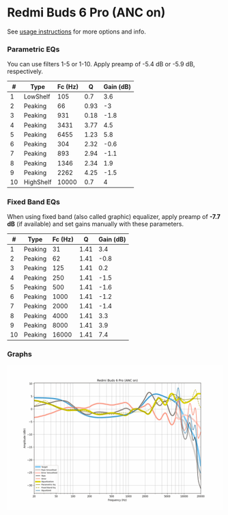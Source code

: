 # Redmi Buds 6 Pro (ANC on)
See [usage instructions](https://github.com/jaakkopasanen/AutoEq#usage) for more options and info.

### Parametric EQs
You can use filters 1-5 or 1-10. Apply preamp of -5.4 dB or -5.9 dB, respectively.

|   # | Type      |   Fc (Hz) |    Q |   Gain (dB) |
|-----|-----------|-----------|------|-------------|
|   1 | LowShelf  |       105 | 0.7  |         3.6 |
|   2 | Peaking   |        66 | 0.93 |        -3   |
|   3 | Peaking   |       931 | 0.18 |        -1.8 |
|   4 | Peaking   |      3431 | 3.77 |         4.5 |
|   5 | Peaking   |      6455 | 1.23 |         5.8 |
|   6 | Peaking   |       304 | 2.32 |        -0.6 |
|   7 | Peaking   |       893 | 2.94 |        -1.1 |
|   8 | Peaking   |      1346 | 2.34 |         1.9 |
|   9 | Peaking   |      2262 | 4.25 |        -1.5 |
|  10 | HighShelf |     10000 | 0.7  |         4   |

### Fixed Band EQs
When using fixed band (also called graphic) equalizer, apply preamp of **-7.7 dB** (if available) and set gains manually with these parameters.

|   # | Type    |   Fc (Hz) |    Q |   Gain (dB) |
|-----|---------|-----------|------|-------------|
|   1 | Peaking |        31 | 1.41 |         3.4 |
|   2 | Peaking |        62 | 1.41 |        -0.8 |
|   3 | Peaking |       125 | 1.41 |         0.2 |
|   4 | Peaking |       250 | 1.41 |        -1.5 |
|   5 | Peaking |       500 | 1.41 |        -1.6 |
|   6 | Peaking |      1000 | 1.41 |        -1.2 |
|   7 | Peaking |      2000 | 1.41 |        -1.4 |
|   8 | Peaking |      4000 | 1.41 |         3.3 |
|   9 | Peaking |      8000 | 1.41 |         3.9 |
|  10 | Peaking |     16000 | 1.41 |         7.4 |

### Graphs
![](./Redmi%20Buds%206%20Pro%20(ANC%20on).png)
